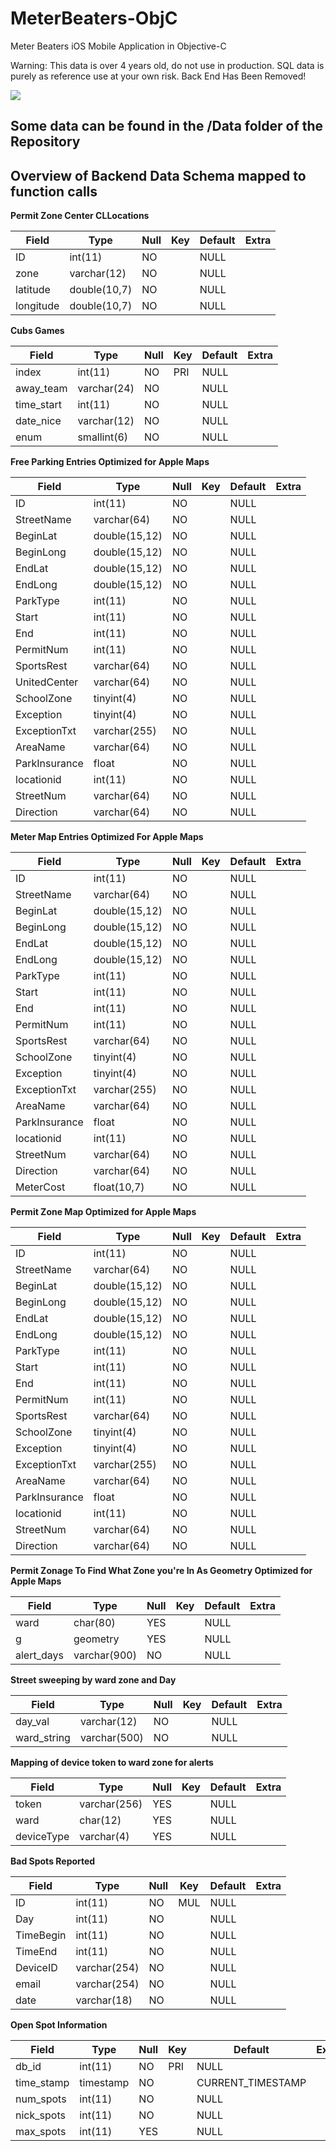 # MeterBeaters-ObjC
Meter Beaters iOS Mobile Application in Objective-C

Warning: This data is over 4 years old, do not use in production. SQL data is purely as
reference use at your own risk.
Back End Has Been Removed!

![](MB.gif)

## Some data can be found in the /Data folder of the Repository
## Overview of Backend Data Schema mapped to function calls 

**Permit Zone Center CLLocations**

| Field     | Type         | Null | Key | Default | Extra |
|-----------|--------------|------|-----|---------|-------|
| ID        | int(11)      | NO   |     | NULL    |       |
| zone      | varchar(12)  | NO   |     | NULL    |       |
| latitude  | double(10,7) | NO   |     | NULL    |       |
| longitude | double(10,7) | NO   |     | NULL    |       |

**Cubs Games**

| Field      | Type        | Null | Key | Default | Extra |
| --------   | -------     | ---- | --  | ------  | ----  |
| index      | int(11)     | NO   | PRI | NULL    |       |
| away_team  | varchar(24) | NO   |     | NULL    |       |
| time_start | int(11)     | NO   |     | NULL    |       |
| date_nice  | varchar(12) | NO   |     | NULL    |       |
| enum       | smallint(6) | NO   |     | NULL    |       |

**Free Parking Entries Optimized for Apple Maps**

| Field         | Type          | Null | Key | Default | Extra |
|-------------- |---------------|------|-----|---------|-------|
| ID            | int(11)       | NO   |     | NULL    |       |
| StreetName    | varchar(64)   | NO   |     | NULL    |       |
| BeginLat      | double(15,12) | NO   |     | NULL    |       |
| BeginLong     | double(15,12) | NO   |     | NULL    |       |
| EndLat        | double(15,12) | NO   |     | NULL    |       |
| EndLong       | double(15,12) | NO   |     | NULL    |       |
| ParkType      | int(11)       | NO   |     | NULL    |       |
| Start         | int(11)       | NO   |     | NULL    |       |
| End           | int(11)       | NO   |     | NULL    |       |
| PermitNum     | int(11)       | NO   |     | NULL    |       |
| SportsRest    | varchar(64)   | NO   |     | NULL    |       |
| UnitedCenter  | varchar(64)   | NO   |     | NULL    |       |
| SchoolZone    | tinyint(4)    | NO   |     | NULL    |       |
| Exception     | tinyint(4)    | NO   |     | NULL    |       |
| ExceptionTxt  | varchar(255)  | NO   |     | NULL    |       |
| AreaName      | varchar(64)   | NO   |     | NULL    |       |
| ParkInsurance | float         | NO   |     | NULL    |       |
| locationid    | int(11)       | NO   |     | NULL    |       |
| StreetNum     | varchar(64)   | NO   |     | NULL    |       |
| Direction     | varchar(64)   | NO   |     | NULL    |       |

**Meter Map Entries Optimized For Apple Maps**

| Field         | Type          | Null | Key | Default | Extra |
|---------------|---------------|------|-----|---------|-------|
| ID            | int(11)       | NO   |     | NULL    |       |
| StreetName    | varchar(64)   | NO   |     | NULL    |       |
| BeginLat      | double(15,12) | NO   |     | NULL    |       |
| BeginLong     | double(15,12) | NO   |     | NULL    |       |
| EndLat        | double(15,12) | NO   |     | NULL    |       |
| EndLong       | double(15,12) | NO   |     | NULL    |       |
| ParkType      | int(11)       | NO   |     | NULL    |       |
| Start         | int(11)       | NO   |     | NULL    |       |
| End           | int(11)       | NO   |     | NULL    |       |
| PermitNum     | int(11)       | NO   |     | NULL    |       |
| SportsRest    | varchar(64)   | NO   |     | NULL    |       |
| SchoolZone    | tinyint(4)    | NO   |     | NULL    |       |
| Exception     | tinyint(4)    | NO   |     | NULL    |       |
| ExceptionTxt  | varchar(255)  | NO   |     | NULL    |       |
| AreaName      | varchar(64)   | NO   |     | NULL    |       |
| ParkInsurance | float         | NO   |     | NULL    |       |
| locationid    | int(11)       | NO   |     | NULL    |       |
| StreetNum     | varchar(64)   | NO   |     | NULL    |       |
| Direction     | varchar(64)   | NO   |     | NULL    |       |
| MeterCost     | float(10,7)   | NO   |     | NULL    |       |

**Permit Zone Map Optimized for Apple Maps**

| Field         | Type          | Null | Key | Default | Extra |
|---------------|---------------|------|-----|---------|-------|
| ID            | int(11)       | NO   |     | NULL    |       |
| StreetName    | varchar(64)   | NO   |     | NULL    |       |
| BeginLat      | double(15,12) | NO   |     | NULL    |       |
| BeginLong     | double(15,12) | NO   |     | NULL    |       |
| EndLat        | double(15,12) | NO   |     | NULL    |       |
| EndLong       | double(15,12) | NO   |     | NULL    |       |
| ParkType      | int(11)       | NO   |     | NULL    |       |
| Start         | int(11)       | NO   |     | NULL    |       |
| End           | int(11)       | NO   |     | NULL    |       |
| PermitNum     | int(11)       | NO   |     | NULL    |       |
| SportsRest    | varchar(64)   | NO   |     | NULL    |       |
| SchoolZone    | tinyint(4)    | NO   |     | NULL    |       |
| Exception     | tinyint(4)    | NO   |     | NULL    |       |
| ExceptionTxt  | varchar(255)  | NO   |     | NULL    |       |
| AreaName      | varchar(64)   | NO   |     | NULL    |       |
| ParkInsurance | float         | NO   |     | NULL    |       |
| locationid    | int(11)       | NO   |     | NULL    |       |
| StreetNum     | varchar(64)   | NO   |     | NULL    |       |
| Direction     | varchar(64)   | NO   |     | NULL    |       |


**Permit Zonage To Find What Zone you're In As Geometry Optimized for Apple Maps**

| Field      | Type         | Null | Key | Default | Extra |
|----------- |--------------|------|-----|---------|-------|
| ward       | char(80)     | YES  |     | NULL    |       |
| g          | geometry     | YES  |     | NULL    |       |
| alert_days | varchar(900) | NO   |     | NULL    |       |

**Street sweeping by ward zone and Day**

| Field       | Type         | Null | Key | Default | Extra |
|-------------|--------------|------|-----|---------|-------|
| day_val     | varchar(12)  | NO   |     | NULL    |       |
| ward_string | varchar(500) | NO   |     | NULL    |       |

**Mapping of device token to ward zone for alerts**

| Field      | Type         | Null | Key | Default | Extra |
|------------|--------------|------|-----|---------|-------|
| token      | varchar(256) | YES  |     | NULL    |       |
| ward       | char(12)     | YES  |     | NULL    |       |
| deviceType | varchar(4)   | YES  |     | NULL    |       |

**Bad Spots Reported**

| Field     | Type         | Null | Key | Default | Extra |
|-----------|--------------|------|-----|---------|-------|
| ID        | int(11)      | NO   | MUL | NULL    |       |
| Day       | int(11)      | NO   |     | NULL    |       |
| TimeBegin | int(11)      | NO   |     | NULL    |       |
| TimeEnd   | int(11)      | NO   |     | NULL    |       |
| DeviceID  | varchar(254) | NO   |     | NULL    |       |
| email     | varchar(254) | NO   |     | NULL    |       |
| date      | varchar(18)  | NO   |     | NULL    |       |

**Open Spot Information**

| Field      | Type      | Null | Key | Default           | Extra |
|------------|-----------|------|-----|-------------------|-------|
| db_id      | int(11)   | NO   | PRI | NULL              |       |
| time_stamp | timestamp | NO   |     | CURRENT_TIMESTAMP |       |
| num_spots  | int(11)   | NO   |     | NULL              |       |
| nick_spots | int(11)   | NO   |     | NULL              |       |
| max_spots  | int(11)   | YES  |     | NULL              |       |


